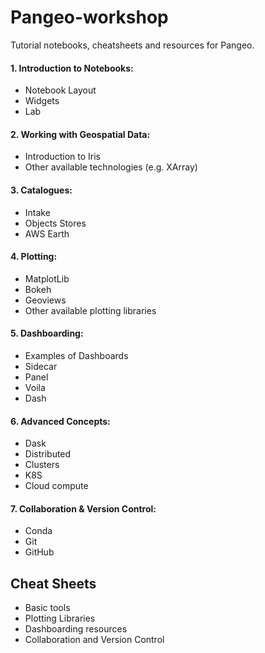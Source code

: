 # Pangeo-workshop
Tutorial notebooks, cheatsheets and resources for Pangeo.
#### 1. Introduction to Notebooks:
* Notebook Layout 
* Widgets
* Lab

#### 2. Working with Geospatial Data:
* Introduction to Iris
* Other available technologies (e.g. XArray) 

#### 3. Catalogues: 
* Intake 
* Objects Stores
* AWS Earth

#### 4. Plotting:
* MatplotLib 
* Bokeh 
* Geoviews 
* Other available plotting libraries 

#### 5. Dashboarding: 
* Examples of Dashboards 
* Sidecar
* Panel 
* Voila 
* Dash 

#### 6. Advanced Concepts:
* Dask 
* Distributed 
* Clusters 
* K8S
* Cloud compute

#### 7. Collaboration & Version Control: 
* Conda 
* Git 
* GitHub

## Cheat Sheets
* Basic tools
* Plotting Libraries
* Dashboarding resources
* Collaboration and Version Control 
